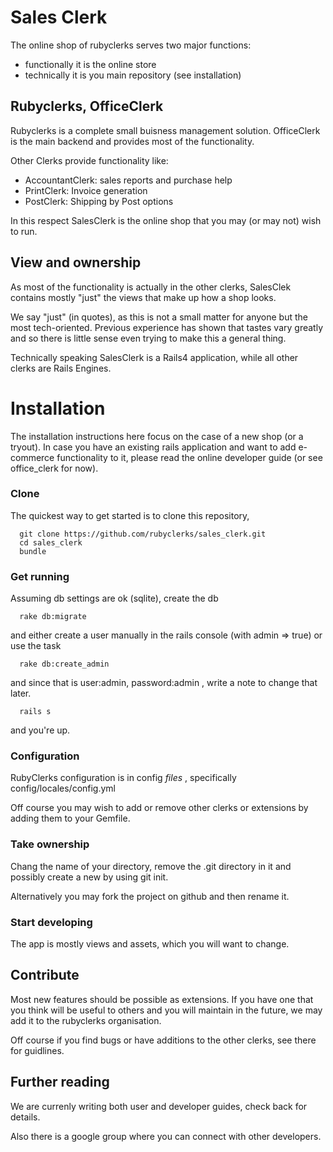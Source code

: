 # Sales Clerk

The online shop of rubyclerks serves two major functions:

- functionally it is the online store
- technically it is you main repository (see installation)


## Rubyclerks, OfficeClerk

Rubyclerks is a complete small buisness management solution. OfficeClerk is the main backend and provides most of the functionality.

Other Clerks provide functionality like:

- AccountantClerk: sales reports and purchase help
- PrintClerk: Invoice generation
- PostClerk: Shipping by Post options

In this respect SalesClerk is the online shop that you may (or may not) wish to run.

## View and ownership

As most of the functionality is actually in the other clerks, SalesClek contains mostly "just" the views that make up how a shop looks.

We say "just" (in quotes), as this is not a small matter for anyone but the most tech-oriented. Previous experience has shown that tastes vary greatly and so there is little sense even trying to make this a general thing.

Technically speaking SalesClerk is a Rails4 application, while all other clerks are Rails Engines.

# Installation

The installation instructions here focus on the case of a new shop (or a tryout). In case you have an existing rails application and want to add e-commerce functionality to it, please read the online developer guide (or see office_clerk for now).

### Clone

The quickest way to get started is to clone this repository, 

```
  git clone https://github.com/rubyclerks/sales_clerk.git
  cd sales_clerk
  bundle
```

### Get running

Assuming db settings are ok (sqlite), create the db

```
  rake db:migrate
```

and either create a user manually in the rails console (with admin => true) or use the task

```
  rake db:create_admin
```

and since that is user:admin,  password:admin  , write a note to change that later.

```
  rails s
```

and you're up.
 
### Configuration

RubyClerks configuration is in config *files* , specifically config/locales/config.yml

Off course you may wish to add or remove other clerks or extensions by adding them to your Gemfile.

### Take ownership

Chang the name of your directory, remove the .git directory in it and possibly create a new by using git init.

Alternatively you may fork the project on github and then rename it.

### Start developing

The app is mostly views and assets, which you will want to change.

## Contribute

Most new features should be possible as extensions. If you have one that you think will be useful to others and you will maintain in the future, we may add it to the rubyclerks organisation.

Off course if you find bugs or have additions to the other clerks, see there for guidlines.

## Further reading

We are currenly writing both user and developer guides, check back for details.

Also there is a google group where you can connect with other developers.

